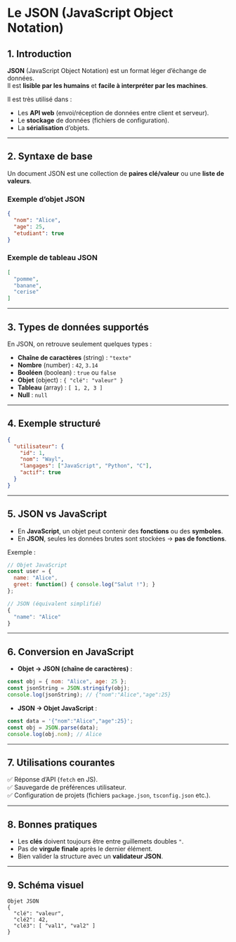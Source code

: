 # Le JSON (JavaScript Object Notation)

## 1. Introduction

**JSON** (JavaScript Object Notation) est un format léger d’échange de données.  
Il est **lisible par les humains** et **facile à interpréter par les machines**.

Il est très utilisé dans :
- Les **API web** (envoi/réception de données entre client et serveur).
- Le **stockage** de données (fichiers de configuration).
- La **sérialisation** d’objets.

---

## 2. Syntaxe de base

Un document JSON est une collection de **paires clé/valeur** ou une **liste de valeurs**.

### Exemple d’objet JSON

```json
{
  "nom": "Alice",
  "age": 25,
  "etudiant": true
}
```

### Exemple de tableau JSON

```json
[
  "pomme",
  "banane",
  "cerise"
]
```

---

## 3. Types de données supportés

En JSON, on retrouve seulement quelques types :

- **Chaîne de caractères** (string) : `"texte"`
- **Nombre** (number) : `42`, `3.14`
- **Booléen** (boolean) : `true` ou `false`
- **Objet** (object) : `{ "clé": "valeur" }`
- **Tableau** (array) : `[ 1, 2, 3 ]`
- **Null** : `null`

---

## 4. Exemple structuré

```json
{
  "utilisateur": {
    "id": 1,
    "nom": "Wayl",
    "langages": ["JavaScript", "Python", "C"],
    "actif": true
  }
}
```

---

## 5. JSON vs JavaScript

- En **JavaScript**, un objet peut contenir des **fonctions** ou des **symboles**.
- En **JSON**, seules les données brutes sont stockées → **pas de fonctions**.

Exemple :

```js
// Objet JavaScript
const user = {
  name: "Alice",
  greet: function() { console.log("Salut !"); }
};

// JSON (équivalent simplifié)
{
  "name": "Alice"
}
```

---

## 6. Conversion en JavaScript

- **Objet → JSON (chaîne de caractères)** :
```js
const obj = { nom: "Alice", age: 25 };
const jsonString = JSON.stringify(obj);
console.log(jsonString); // {"nom":"Alice","age":25}
```

- **JSON → Objet JavaScript** :
```js
const data = '{"nom":"Alice","age":25}';
const obj = JSON.parse(data);
console.log(obj.nom); // Alice
```

---

## 7. Utilisations courantes

✅ Réponse d’API (`fetch` en JS).  
✅ Sauvegarde de préférences utilisateur.  
✅ Configuration de projets (fichiers `package.json`, `tsconfig.json` etc.).  

---

## 8. Bonnes pratiques

- Les **clés** doivent toujours être entre guillemets doubles `"`.  
- Pas de **virgule finale** après le dernier élément.  
- Bien valider la structure avec un **validateur JSON**.  

---

## 9. Schéma visuel

```
Objet JSON
{
  "clé": "valeur",
  "clé2": 42,
  "clé3": [ "val1", "val2" ]
}
```
